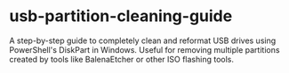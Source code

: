 # usb-partition-cleaning-guide
A step-by-step guide to completely clean and reformat USB drives using PowerShell's DiskPart in Windows. Useful for removing multiple partitions created by tools like BalenaEtcher or other ISO flashing tools.

